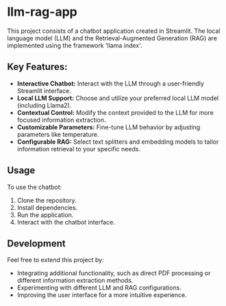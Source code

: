 # llm-rag-app

This project consists of a chatbot application created in Streamlit. The local language model (LLM) and the Retrieval-Augmented Generation (RAG) are implemented using the framework 'llama index'. 


## Key Features:

- **Interactive Chatbot:** Interact with the LLM through a user-friendly Streamlit interface.
- **Local LLM Support:** Choose and utilize your preferred local LLM model (including Llama2).
- **Contextual Control:** Modify the context provided to the LLM for more focused information extraction.
- **Customizable Parameters:** Fine-tune LLM behavior by adjusting parameters like temperature.
- **Configurable RAG:** Select text splitters and embedding models to tailor information retrieval to your specific needs.


## Usage

To use the chatbot:

1. Clone the repository.
2. Install dependencies.
3. Run the application.
4. Interact with the chatbot interface.

## Development

Feel free to extend this project by:

- Integrating additional functionality, such as direct PDF processing or different information extraction methods.
- Experimenting with different LLM and RAG configurations.
- Improving the user interface for a more intuitive experience.
